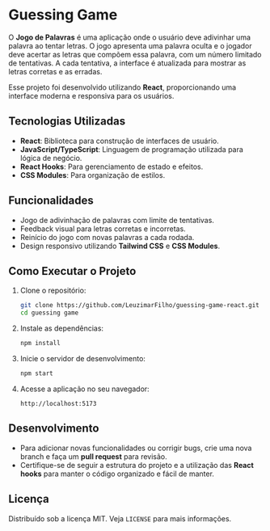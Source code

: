# Guessing Game

O **Jogo de Palavras** é uma aplicação onde o usuário deve adivinhar uma palavra ao tentar letras. O jogo apresenta uma palavra oculta e o jogador deve acertar as letras que compõem essa palavra, com um número limitado de tentativas. A cada tentativa, a interface é atualizada para mostrar as letras corretas e as erradas.

Esse projeto foi desenvolvido utilizando **React**, proporcionando uma interface moderna e responsiva para os usuários.

## Tecnologias Utilizadas

- **React**: Biblioteca para construção de interfaces de usuário.
- **JavaScript/TypeScript**: Linguagem de programação utilizada para lógica de negócio.
- **React Hooks**: Para gerenciamento de estado e efeitos.
- **CSS Modules**: Para organização de estilos.

## Funcionalidades

- Jogo de adivinhação de palavras com limite de tentativas.
- Feedback visual para letras corretas e incorretas.
- Reinício do jogo com novas palavras a cada rodada.
- Design responsivo utilizando **Tailwind CSS** e **CSS Modules**.

## Como Executar o Projeto

1. Clone o repositório:
    ```bash
    git clone https://github.com/LeuzimarFilho/guessing-game-react.git
    cd guessing game
    ```

2. Instale as dependências:
    ```bash
    npm install
    ```

3. Inicie o servidor de desenvolvimento:
    ```bash
    npm start
    ```

4. Acesse a aplicação no seu navegador:
    ```
    http://localhost:5173
    ```

## Desenvolvimento

- Para adicionar novas funcionalidades ou corrigir bugs, crie uma nova branch e faça um **pull request** para revisão.
- Certifique-se de seguir a estrutura do projeto e a utilização das **React hooks** para manter o código organizado e fácil de manter.

## Licença

Distribuído sob a licença MIT. Veja `LICENSE` para mais informações.
